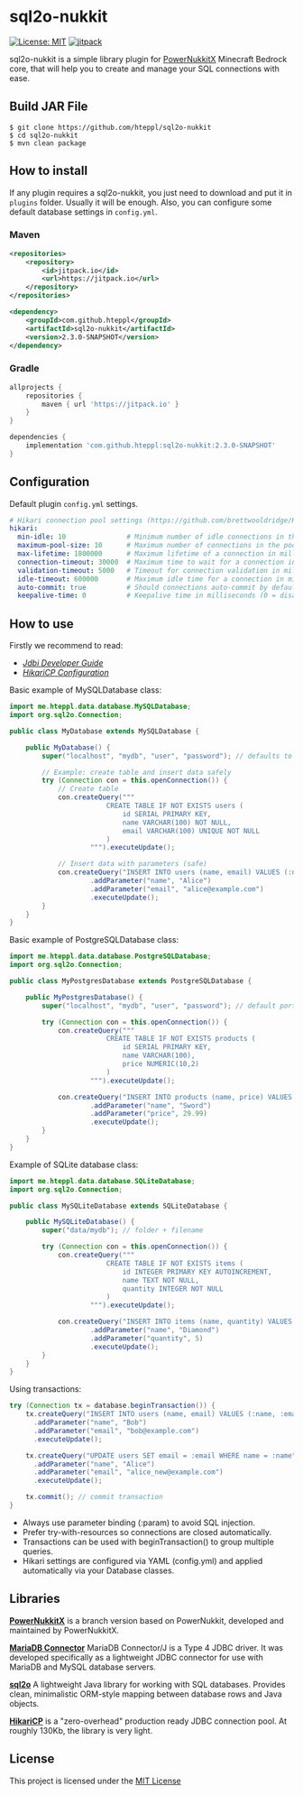 # sql2o-nukkit

[![License: MIT](https://img.shields.io/badge/License-MIT-yellow.svg)](https://opensource.org/licenses/MIT)
[![jitpack](https://jitpack.io/v/hteppl/DataManager.svg)](https://jitpack.io/#hteppl/DataManager)

sql2o-nukkit is a simple library plugin for [PowerNukkitX](https://github.com/PowerNukkitX/PowerNukkitX) Minecraft
Bedrock core, that will help you to create and
manage your SQL connections with ease.

## Build JAR File

```shell
$ git clone https://github.com/hteppl/sql2o-nukkit
$ cd sql2o-nukkit
$ mvn clean package
```

## How to install

If any plugin requires a sql2o-nukkit, you just need to download and put it in `plugins` folder. Usually it will be
enough. Also, you can configure some default database settings in `config.yml`.

### Maven

```xml
<repositories>
    <repository>
        <id>jitpack.io</id>
        <url>https://jitpack.io</url>
    </repository>
</repositories>
```

```xml
<dependency>
    <groupId>com.github.hteppl</groupId>
    <artifactId>sql2o-nukkit</artifactId>
    <version>2.3.0-SNAPSHOT</version>
</dependency>
```

### Gradle

```groovy
allprojects {
    repositories {
        maven { url 'https://jitpack.io' }
    }
}
```

```groovy
dependencies {
    implementation 'com.github.hteppl:sql2o-nukkit:2.3.0-SNAPSHOT'
}
```

## Configuration

Default plugin `config.yml` settings.

```yaml
# Hikari connection pool settings (https://github.com/brettwooldridge/HikariCP)
hikari:
  min-idle: 10               # Minimum number of idle connections in the pool
  maximum-pool-size: 10      # Maximum number of connections in the pool
  max-lifetime: 1800000      # Maximum lifetime of a connection in milliseconds (30 minutes)
  connection-timeout: 30000  # Maximum time to wait for a connection in milliseconds (30 seconds)
  validation-timeout: 5000   # Timeout for connection validation in milliseconds (5 seconds)
  idle-timeout: 600000       # Maximum idle time for a connection in milliseconds (10 minutes)
  auto-commit: true          # Should connections auto-commit by default
  keepalive-time: 0          # Keepalive time in milliseconds (0 = disabled)
```

## How to use

Firstly we recommend to read:

- [*Jdbi Developer Guide*](http://jdbi.org/)
- [*HikariCP Configuration*](https://github.com/brettwooldridge/HikariCP#gear-configuration-knobs-baby)

Basic example of MySQLDatabase class:

```java
import me.hteppl.data.database.MySQLDatabase;
import org.sql2o.Connection;

public class MyDatabase extends MySQLDatabase {

    public MyDatabase() {
        super("localhost", "mydb", "user", "password"); // defaults to port 3306

        // Example: create table and insert data safely
        try (Connection con = this.openConnection()) {
            // Create table
            con.createQuery("""
                        CREATE TABLE IF NOT EXISTS users (
                            id SERIAL PRIMARY KEY,
                            name VARCHAR(100) NOT NULL,
                            email VARCHAR(100) UNIQUE NOT NULL
                        )
                    """).executeUpdate();

            // Insert data with parameters (safe)
            con.createQuery("INSERT INTO users (name, email) VALUES (:name, :email)")
                    .addParameter("name", "Alice")
                    .addParameter("email", "alice@example.com")
                    .executeUpdate();
        }
    }
}
```

Basic example of PostgreSQLDatabase class:

```java
import me.hteppl.data.database.PostgreSQLDatabase;
import org.sql2o.Connection;

public class MyPostgresDatabase extends PostgreSQLDatabase {

    public MyPostgresDatabase() {
        super("localhost", "mydb", "user", "password"); // default port 5432

        try (Connection con = this.openConnection()) {
            con.createQuery("""
                        CREATE TABLE IF NOT EXISTS products (
                            id SERIAL PRIMARY KEY,
                            name VARCHAR(100),
                            price NUMERIC(10,2)
                        )
                    """).executeUpdate();

            con.createQuery("INSERT INTO products (name, price) VALUES (:name, :price)")
                    .addParameter("name", "Sword")
                    .addParameter("price", 29.99)
                    .executeUpdate();
        }
    }
}
```

Example of SQLite database class:

```java
import me.hteppl.data.database.SQLiteDatabase;
import org.sql2o.Connection;

public class MySQLiteDatabase extends SQLiteDatabase {

    public MySQLiteDatabase() {
        super("data/mydb"); // folder + filename

        try (Connection con = this.openConnection()) {
            con.createQuery("""
                        CREATE TABLE IF NOT EXISTS items (
                            id INTEGER PRIMARY KEY AUTOINCREMENT,
                            name TEXT NOT NULL,
                            quantity INTEGER NOT NULL
                        )
                    """).executeUpdate();

            con.createQuery("INSERT INTO items (name, quantity) VALUES (:name, :quantity)")
                    .addParameter("name", "Diamond")
                    .addParameter("quantity", 5)
                    .executeUpdate();
        }
    }
}
```

Using transactions:

```java
try (Connection tx = database.beginTransaction()) {
    tx.createQuery("INSERT INTO users (name, email) VALUES (:name, :email)")
      .addParameter("name", "Bob")
      .addParameter("email", "bob@example.com")
      .executeUpdate();

    tx.createQuery("UPDATE users SET email = :email WHERE name = :name")
      .addParameter("name", "Alice")
      .addParameter("email", "alice_new@example.com")
      .executeUpdate();

    tx.commit(); // commit transaction
}
```

- Always use parameter binding (:param) to avoid SQL injection.
- Prefer try-with-resources so connections are closed automatically.
- Transactions can be used with beginTransaction() to group multiple queries.
- Hikari settings are configured via YAML (config.yml) and applied automatically via your Database classes.

## Libraries

[**PowerNukkitX**](https://github.com/PowerNukkitX/PowerNukkitX) is a branch version based on PowerNukkit,
developed and maintained by PowerNukkitX.

[**MariaDB Connector**](https://github.com/mariadb-corporation/mariadb-connector-j) MariaDB Connector/J is a Type 4 JDBC
driver. It was developed specifically as a lightweight JDBC connector for use with MariaDB and MySQL database servers.

[**sql2o**](https://github.com/aaberg/sql2o) A lightweight Java library for working with SQL databases. Provides clean, minimalistic ORM-style mapping between database rows and Java objects.

[**HikariCP**](https://github.com/brettwooldridge/HikariCP) is a "zero-overhead" production ready JDBC connection pool.
At roughly 130Kb, the library is very light.

## License

This project is licensed under the [MIT License](https://opensource.org/licenses/MIT)